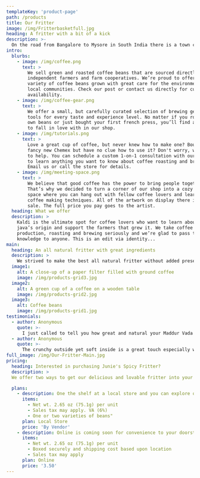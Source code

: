 ```yaml
---
templateKey: 'product-page'
path: /products
title: Our Fritter
image: /img/Fritterbasketfull.jpg
heading: A fritter with a bit of a kick
description: >-
  On the road from Bangalore to Mysore in South India there is a town called Maddur.  
intro:
  blurbs:
    - image: /img/coffee.png
      text: >
        We sell green and roasted coffee beans that are sourced directly from
        independent farmers and farm cooperatives. We’re proud to offer a
        variety of coffee beans grown with great care for the environment and
        local communities. Check our post or contact us directly for current
        availability.
    - image: /img/coffee-gear.png
      text: >
        We offer a small, but carefully curated selection of brewing gear and
        tools for every taste and experience level. No matter if you roast your
        own beans or just bought your first french press, you’ll find a gadget
        to fall in love with in our shop.
    - image: /img/tutorials.png
      text: >
        Love a great cup of coffee, but never knew how to make one? Bought a
        fancy new Chemex but have no clue how to use it? Don't worry, we’re here
        to help. You can schedule a custom 1-on-1 consultation with our baristas
        to learn anything you want to know about coffee roasting and brewing.
        Email us or call the store for details.
    - image: /img/meeting-space.png
      text: >
        We believe that good coffee has the power to bring people together.
        That’s why we decided to turn a corner of our shop into a cozy meeting
        space where you can hang out with fellow coffee lovers and learn about
        coffee making techniques. All of the artwork on display there is for
        sale. The full price you pay goes to the artist.
  heading: What we offer
  description: >
    Kaldi is the ultimate spot for coffee lovers who want to learn about their
    java’s origin and support the farmers that grew it. We take coffee
    production, roasting and brewing seriously and we’re glad to pass that
    knowledge to anyone. This is an edit via identity...
main:
  heading: An all natural fritter with great ingredients
  description: >
    We strived to make the best all natural fritter without added preservatives and made in the USA.  Our ingredients include the following Rice Flour, All Purpose Flour, Cream of Wheat, Gram Flour, Onions, Green Chilis, Coriander Leaf, Salt, Sugar, Corn Oil, and Water.
  image1:
    alt: A close-up of a paper filter filled with ground coffee
    image: /img/products-grid3.jpg
  image2:
    alt: A green cup of a coffee on a wooden table
    image: /img/products-grid2.jpg
  image3:
    alt: Coffee beans
    image: /img/products-grid1.jpg
testimonials:
  - author: Anonymous
    quote: >-
      I just called to tell you how great and natural your Maddur Vada [fritter] is and how excited I am each time I have one from the store.
  - author: Anonymous
    quote: >-
      The crunchy outside yet soft inside is a great touch especially with the chilis.  They sneak up on you in the most happy and pleasant manner.
full_image: /img/Our-Fritter-Main.jpg
pricing:
  heading: Interested in purchasing Junie's Spicy Fritter?
  description: >
  We offer two ways to get our delicious and lovable fritter into your hands - In-Store and Online.

  plans:
    - description: One the shelf at a local store and you can explore our partners stores as well!  Explore our shop section.
      items:
        - Net wt. 2.65 oz (75.1g) per unit
        - Sales tax may apply. VA (6%)
        - One or two varieties of beans"
      plan: Local Store
      price: 'By Vendor'
    - description: Online is coming soon for convenience to your doorstep. Can't wait, contact us!  See details on our shop section.
      items:
        - Net wt. 2.65 oz (75.1g) per unit
        - Boxed securely and shipping cost based upon location
        - Sales tax may apply
      plan: Online
      price: '3.50'
---
```

